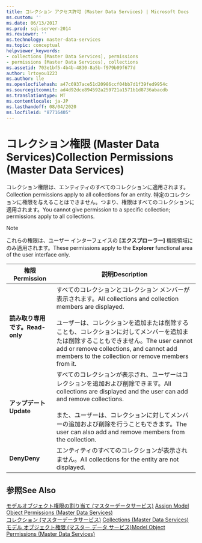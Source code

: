 ```yaml
---
title: コレクション アクセス許可 (Master Data Services) | Microsoft Docs
ms.custom: ''
ms.date: 06/13/2017
ms.prod: sql-server-2014
ms.reviewer: ''
ms.technology: master-data-services
ms.topic: conceptual
helpviewer_keywords:
- collections [Master Data Services], permissions
- permissions [Master Data Services], collections
ms.assetid: 703e1bf5-4b4b-4830-8a5b-f979b09f677d
author: lrtoyou1223
ms.author: lle
ms.openlocfilehash: a47c6937ace51d20986ccf04bb7d1f39fed9954c
ms.sourcegitcommit: ad4d92dce894592a259721a1571b1d8736abacdb
ms.translationtype: MT
ms.contentlocale: ja-JP
ms.lasthandoff: 08/04/2020
ms.locfileid: "87716405"
---
```

# <a name="collection-permissions-master-data-services"></a><span data-ttu-id="3dc0a-102">コレクション権限 (Master Data Services)</span><span class="sxs-lookup"><span data-stu-id="3dc0a-102">Collection Permissions (Master Data Services)</span></span>
  <span data-ttu-id="3dc0a-103">コレクション権限は、エンティティのすべてのコレクションに適用されます。</span><span class="sxs-lookup"><span data-stu-id="3dc0a-103">Collection permissions apply to all collections for an entity.</span></span> <span data-ttu-id="3dc0a-104">特定のコレクションに権限を与えることはできません。つまり、権限はすべてのコレクションに適用されます。</span><span class="sxs-lookup"><span data-stu-id="3dc0a-104">You cannot give permission to a specific collection; permissions apply to all collections.</span></span>  
  
> [!NOTE]  
>  <span data-ttu-id="3dc0a-105">これらの権限は、ユーザー インターフェイスの **[エクスプローラー]** 機能領域にのみ適用されます。</span><span class="sxs-lookup"><span data-stu-id="3dc0a-105">These permissions apply to the **Explorer** functional area of the user interface only.</span></span>  
  
|<span data-ttu-id="3dc0a-106">権限</span><span class="sxs-lookup"><span data-stu-id="3dc0a-106">Permission</span></span>|<span data-ttu-id="3dc0a-107">説明</span><span class="sxs-lookup"><span data-stu-id="3dc0a-107">Description</span></span>|  
|----------------|-----------------|  
|<span data-ttu-id="3dc0a-108">**読み取り専用です。**</span><span class="sxs-lookup"><span data-stu-id="3dc0a-108">**Read-only**</span></span>|<span data-ttu-id="3dc0a-109">すべてのコレクションとコレクション メンバーが表示されます。</span><span class="sxs-lookup"><span data-stu-id="3dc0a-109">All collections and collection members are displayed.</span></span><br /><br /> <span data-ttu-id="3dc0a-110">ユーザーは、コレクションを追加または削除することも、コレクションに対してメンバーを追加または削除することもできません。</span><span class="sxs-lookup"><span data-stu-id="3dc0a-110">The user cannot add or remove collections, and cannot add members to the collection or remove members from it.</span></span>|  
|<span data-ttu-id="3dc0a-111">**アップデート**</span><span class="sxs-lookup"><span data-stu-id="3dc0a-111">**Update**</span></span>|<span data-ttu-id="3dc0a-112">すべてのコレクションが表示され、ユーザーはコレクションを追加および削除できます。</span><span class="sxs-lookup"><span data-stu-id="3dc0a-112">All collections are displayed and the user can add and remove collections.</span></span><br /><br /> <span data-ttu-id="3dc0a-113">また、ユーザーは、コレクションに対してメンバーの追加および削除を行うこともできます。</span><span class="sxs-lookup"><span data-stu-id="3dc0a-113">The user can also add and remove members from the collection.</span></span>|  
|<span data-ttu-id="3dc0a-114">**Deny**</span><span class="sxs-lookup"><span data-stu-id="3dc0a-114">**Deny**</span></span>|<span data-ttu-id="3dc0a-115">エンティティのすべてのコレクションが表示されません。</span><span class="sxs-lookup"><span data-stu-id="3dc0a-115">All collections for the entity are not displayed.</span></span>|  
  
## <a name="see-also"></a><span data-ttu-id="3dc0a-116">参照</span><span class="sxs-lookup"><span data-stu-id="3dc0a-116">See Also</span></span>  
 <span data-ttu-id="3dc0a-117">[モデルオブジェクト権限の割り当て &#40;マスターデータサービス&#41;](assign-model-object-permissions-master-data-services.md) </span><span class="sxs-lookup"><span data-stu-id="3dc0a-117">[Assign Model Object Permissions &#40;Master Data Services&#41;](assign-model-object-permissions-master-data-services.md) </span></span>  
 <span data-ttu-id="3dc0a-118">[コレクション &#40;マスターデータサービス&#41;](../../2014/master-data-services/collections-master-data-services.md) </span><span class="sxs-lookup"><span data-stu-id="3dc0a-118">[Collections &#40;Master Data Services&#41;](../../2014/master-data-services/collections-master-data-services.md) </span></span>  
 [<span data-ttu-id="3dc0a-119">モデル オブジェクト権限 (マスター データ サービス)</span><span class="sxs-lookup"><span data-stu-id="3dc0a-119">Model Object Permissions &#40;Master Data Services&#41;</span></span>](../../2014/master-data-services/model-object-permissions-master-data-services.md)  
  
  

